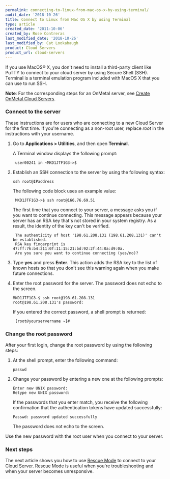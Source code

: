 ```yaml
---
permalink: connecting-to-linux-from-mac-os-x-by-using-terminal/
audit_date: '2018-10-26'
title: Connect to Linux from Mac OS X by using Terminal
type: article
created_date: '2011-10-06'
created_by: Rose Contreras
last_modified_date: '2018-10-26'
last_modified_by: Cat Lookabaugh
product: Cloud Servers
product_url: cloud-servers
---
```


If you use MacOS&reg; X, you don't need to install a third-party client like
PuTTY to connect to your cloud server by using Secure Shell (SSH). Terminal is
a terminal emulation program included with MacOS X that you can use
to run SSH.

**Note**: For the corresponding steps for an OnMetal server, see
[Create OnMetal Cloud Servers](/how-to/create-onmetal-cloud-servers).

### Connect to the server

These instructions are for users who are connecting to a new Cloud
Server for the first time. If you're connecting as a non-root user,
replace *root* in the instructions with your username.

1.  Go to **Applications > Utilities**, and then open **Terminal**.

     A Terminal window displays the following prompt:

         user00241 in ~MKD1JTF1G3->$

2.  Establish an SSH connection to the server by using the following
    syntax:

        ssh root@IPaddress

     The following code block uses an example value:

         MKD1JTF1G3->$ ssh root@166.76.69.51

     The first time that you connect to your server, a message asks you if you
     want to continue connecting. This message appears because your
     server has an RSA key that's not stored in your system registry.
     As a result, the identity of the key can't be verified.

         The authenticity of host '198.61.208.131 (198.61.208.131)' can't be established.
         RSA key fingerprint is 47:ff:76:b4:211:0f:11:15:21:bd:92:2f:44:0a:d9:0a.
         Are you sure you want to continue connecting (yes/no)?

3.  Type **yes** and press **Enter**. This action adds the RSA key to
    the list of known hosts so that you don't see this warning again when you
    make future connections.
4.  Enter the root password for the server. The password does not echo
    to the screen.

        MKD1JTF1G3-$ ssh root@198.61.208.131
        root@198.61.208.131's password:

     If you entered the correct password, a shell prompt is returned:

         [root@yourservername ~]#

### Change the root password

After your first login, change the root password by using the following steps:

1.  At the shell prompt, enter the following command:

        passwd

2.  Change your password by entering a new one at the following prompts:

        Enter new UNIX password:
        Retype new UNIX password:

     If the passwords that you enter match, you receive the following
     confirmation that the authentication tokens have updated successfully:

        Passwd: password updated successfully

     The password does not echo to the screen.

Use the new password with the root user when you connect to your server.

### Next steps

The next article shows you how to use [Rescue Mode](/how-to/rescue-mode)
to connect to your Cloud Server. Rescue Mode is useful when you're
troubleshooting and when your server becomes unresponsive.
